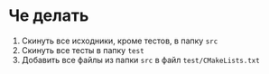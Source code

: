 
# Че делать

1. Скинуть все исходники, кроме тестов, в папку `src`
2. Скинуть все тесты в папку `test`
3. Добавить все файлы из папки `src` в файл `test/CMakeLists.txt`

